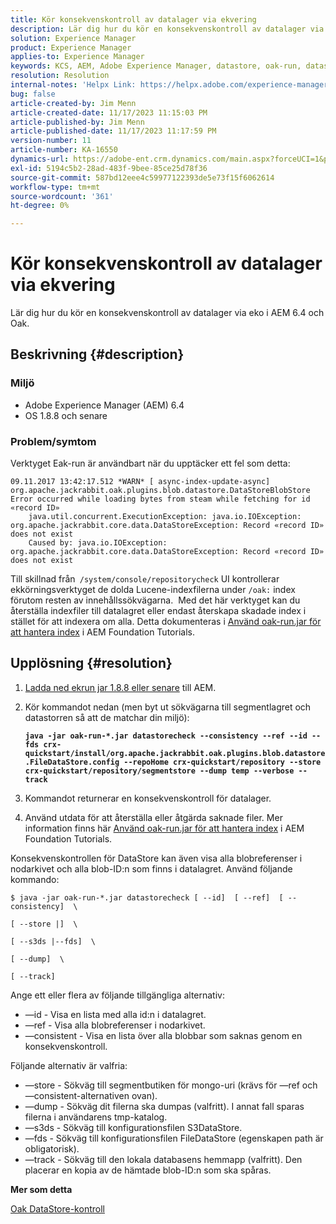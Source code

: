 ```yaml
---
title: Kör konsekvenskontroll av datalager via ekvering
description: Lär dig hur du kör en konsekvenskontroll av datalager via eko i AEM 6.4 och Oak.
solution: Experience Manager
product: Experience Manager
applies-to: Experience Manager
keywords: KCS, AEM, Adobe Experience Manager, datastore, oak-run, datastore consistent check, How To, 6.4
resolution: Resolution
internal-notes: 'Helpx Link: https://helpx.adobe.com/experience-manager/kb/How-to-run-a-datastore-consistency-check-via-oak-run-AEM.html'
bug: false
article-created-by: Jim Menn
article-created-date: 11/17/2023 11:15:03 PM
article-published-by: Jim Menn
article-published-date: 11/17/2023 11:17:59 PM
version-number: 11
article-number: KA-16550
dynamics-url: https://adobe-ent.crm.dynamics.com/main.aspx?forceUCI=1&pagetype=entityrecord&etn=knowledgearticle&id=9bc39e22-9f85-ee11-8179-6045bd006268
exl-id: 5194c5b2-28ad-483f-9bee-85ce25d78f36
source-git-commit: 587bd12eee4c59977122393de5e73f15f6062614
workflow-type: tm+mt
source-wordcount: '361'
ht-degree: 0%

---
```


# Kör konsekvenskontroll av datalager via ekvering


Lär dig hur du kör en konsekvenskontroll av datalager via eko i AEM 6.4 och Oak.

## Beskrivning {#description}


### <b>Miljö</b>

- Adobe Experience Manager (AEM) 6.4
- OS 1.8.8 och senare




### <b>Problem/symtom</b>

Verktyget Eak-run är användbart när du upptäcker ett fel som detta:


```
09.11.2017 13:42:17.512 *WARN* [ async-index-update-async]  org.apache.jackrabbit.oak.plugins.blob.datastore.DataStoreBlobStore Error occurred while loading bytes from steam while fetching for id «record ID»
    java.util.concurrent.ExecutionException: java.io.IOException: org.apache.jackrabbit.core.data.DataStoreException: Record «record ID» does not exist
    Caused by: java.io.IOException: org.apache.jackrabbit.core.data.DataStoreException: Record «record ID» does not exist
```




Till skillnad från` /system/console/repositorycheck` UI kontrollerar ekkörningsverktyget de dolda Lucene-indexfilerna under `/oak:` index förutom resten av innehållssökvägarna.  Med det här verktyget kan du återställa indexfiler till datalagret eller endast återskapa skadade index i stället för att indexera om alla. Detta dokumenteras i [Använd oak-run.jar för att hantera index](https://experienceleague.adobe.com/docs/experience-manager-learn/foundation/administration/use-oak-run-jar-to-manage-indexes.html?lang=en) i AEM Foundation Tutorials.


## Upplösning {#resolution}


1. [Ladda ned ekrun jar 1.8.8 eller senare](https://repo1.maven.org/maven2/org/apache/jackrabbit/oak-run/) till AEM.
2. Kör kommandot nedan (men byt ut sökvägarna till segmentlagret och datastorren så att de matchar din miljö):

   <b>`java -jar oak-run-*.jar datastorecheck --consistency --ref --id --fds crx-quickstart/install/org.apache.jackrabbit.oak.plugins.blob.datastore.FileDataStore.config --repoHome crx-quickstart/repository --store crx-quickstart/repository/segmentstore --dump temp --verbose --track`</b>


3. Kommandot returnerar en konsekvenskontroll för datalager.
4. Använd utdata för att återställa eller åtgärda saknade filer. Mer information finns här [Använd oak-run.jar för att hantera index](https://experienceleague.adobe.com/docs/experience-manager-learn/foundation/administration/use-oak-run-jar-to-manage-indexes.html?lang=en) i AEM Foundation Tutorials.


Konsekvenskontrollen för DataStore kan även visa alla blobreferenser i nodarkivet och alla blob-ID:n som finns i datalagret. Använd följande kommando:

`$ java -jar oak-run-*.jar datastorecheck [ --id]  [ --ref]  [ --consistency]  \`

`[ --store |]  \`

`[ --s3ds |--fds]  \`

`[ --dump]  \`

`[ --track]`

Ange ett eller flera av följande tillgängliga alternativ:

- —id - Visa en lista med alla id:n i datalagret.
- —ref - Visa alla blobreferenser i nodarkivet.
- —consistent - Visa en lista över alla blobbar som saknas genom en konsekvenskontroll.


Följande alternativ är valfria:

- —store - Sökväg till segmentbutiken för mongo-uri (krävs för —ref och —consistent-alternativen ovan).
- —dump - Sökväg dit filerna ska dumpas (valfritt). I annat fall sparas filerna i användarens tmp-katalog.
- —s3ds - Sökväg till konfigurationsfilen S3DataStore.
- —fds - Sökväg till konfigurationsfilen FileDataStore (egenskapen path är obligatorisk).
- —track - Sökväg till den lokala databasens hemmapp (valfritt). Den placerar en kopia av de hämtade blob-ID:n som ska spåras.


<b>Mer som detta</b>

[Oak DataStore-kontroll](https://github.com/apache/jackrabbit-oak/tree/1.8/oak-run#oak-datastore-check)
